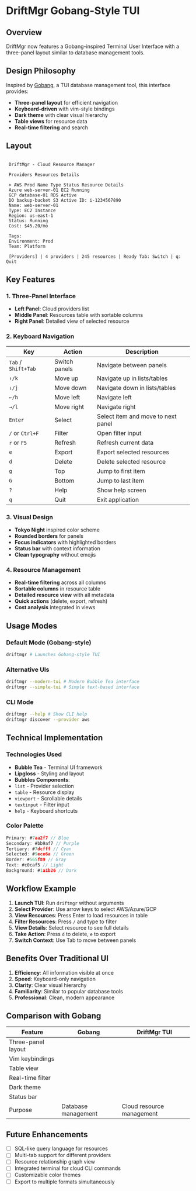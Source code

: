 # DriftMgr Gobang-Style TUI

## Overview
DriftMgr now features a Gobang-inspired Terminal User Interface with a three-panel layout similar to database management tools.

## Design Philosophy
Inspired by [Gobang](https://github.com/TaKO8Ki/gobang), a TUI database management tool, this interface provides:
- **Three-panel layout** for efficient navigation
- **Keyboard-driven** with vim-style bindings
- **Dark theme** with clear visual hierarchy
- **Table views** for resource data
- **Real-time filtering** and search

## Layout

```

 DriftMgr - Cloud Resource Manager

 Providers Resources Details

 > AWS Prod Name Type Status Resource Details
 Azure web-server-01 EC2 Running
 GCP database-01 RDS Active
 DO backup-bucket S3 Active ID: i-1234567890
 Name: web-server-01
 Type: EC2 Instance
 Region: us-east-1
 Status: Running
 Cost: $45.20/mo

 Tags:
 Environment: Prod
 Team: Platform

 [Providers] | 4 providers | 245 resources | Ready Tab: Switch | q: Quit

```

## Key Features

### 1. Three-Panel Interface
- **Left Panel**: Cloud providers list
- **Middle Panel**: Resources table with sortable columns
- **Right Panel**: Detailed view of selected resource

### 2. Keyboard Navigation
| Key | Action | Description |
|-----|--------|-------------|
| `Tab` / `Shift+Tab` | Switch panels | Navigate between panels |
| `↑/k` | Move up | Navigate up in lists/tables |
| `↓/j` | Move down | Navigate down in lists/tables |
| `←/h` | Move left | Navigate left |
| `→/l` | Move right | Navigate right |
| `Enter` | Select | Select item and move to next panel |
| `/` or `Ctrl+F` | Filter | Open filter input |
| `r` or `F5` | Refresh | Refresh current data |
| `e` | Export | Export selected resources |
| `d` | Delete | Delete selected resource |
| `g` | Top | Jump to first item |
| `G` | Bottom | Jump to last item |
| `?` | Help | Show help screen |
| `q` | Quit | Exit application |

### 3. Visual Design
- **Tokyo Night** inspired color scheme
- **Rounded borders** for panels
- **Focus indicators** with highlighted borders
- **Status bar** with context information
- **Clean typography** without emojis

### 4. Resource Management
- **Real-time filtering** across all columns
- **Sortable columns** in resource table
- **Detailed resource view** with all metadata
- **Quick actions** (delete, export, refresh)
- **Cost analysis** integrated in views

## Usage Modes

### Default Mode (Gobang-style)
```bash
driftmgr # Launches Gobang-style TUI
```

### Alternative UIs
```bash
driftmgr --modern-tui # Modern Bubble Tea interface
driftmgr --simple-tui # Simple text-based interface
```

### CLI Mode
```bash
driftmgr --help # Show CLI help
driftmgr discover --provider aws
```

## Technical Implementation

### Technologies Used
- **Bubble Tea** - Terminal UI framework
- **Lipgloss** - Styling and layout
- **Bubbles Components**:
 - `list` - Provider selection
 - `table` - Resource display
 - `viewport` - Scrollable details
 - `textinput` - Filter input
 - `help` - Keyboard shortcuts

### Color Palette
```go
Primary: #7aa2f7 // Blue
Secondary: #bb9af7 // Purple
Tertiary: #7dcfff // Cyan
Selected: #9ece6a // Green
Border: #565f89 // Gray
Text: #c0caf5 // Light
Background: #1a1b26 // Dark
```

## Workflow Example

1. **Launch TUI**: Run `driftmgr` without arguments
2. **Select Provider**: Use arrow keys to select AWS/Azure/GCP
3. **View Resources**: Press Enter to load resources in table
4. **Filter Resources**: Press `/` and type to filter
5. **View Details**: Select resource to see full details
6. **Take Action**: Press `d` to delete, `e` to export
7. **Switch Context**: Use Tab to move between panels

## Benefits Over Traditional UI

1. **Efficiency**: All information visible at once
2. **Speed**: Keyboard-only navigation
3. **Clarity**: Clear visual hierarchy
4. **Familiarity**: Similar to popular database tools
5. **Professional**: Clean, modern appearance

## Comparison with Gobang

| Feature | Gobang | DriftMgr TUI |
|---------|--------|--------------|
| Three-panel layout | | |
| Vim keybindings | | |
| Table view | | |
| Real-time filter | | |
| Dark theme | | |
| Status bar | | |
| Purpose | Database management | Cloud resource management |

## Future Enhancements

- [ ] SQL-like query language for resources
- [ ] Multi-tab support for different providers
- [ ] Resource relationship graph view
- [ ] Integrated terminal for cloud CLI commands
- [ ] Customizable color themes
- [ ] Export to multiple formats simultaneously